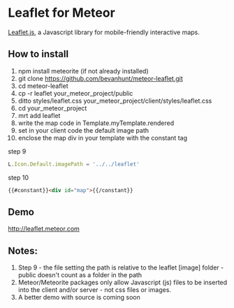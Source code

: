 # Leaflet for Meteor

[Leaflet.js](http://leafletjs.com/), a Javascript library for mobile-friendly interactive maps. 

## How to install 
1. npm install meteorite (if not already installed)
2. git clone https://github.com/bevanhunt/meteor-leaflet.git 
3. cd meteor-leaflet
4. cp -r leaflet your_meteor_project/public 
5. ditto styles/leaflet.css your_meteor_project/client/styles/leaflet.css
6. cd your_meteor_project
7. mrt add leaflet
8. write the map code in Template.myTemplate.rendered
9. set in your client code the default image path 
10. enclose the map div in your template with the constant tag 

step 9 
```javascript
L.Icon.Default.imagePath = '../../leaflet'
```

step 10
```html
{{#constant}}<div id="map">{{/constant}} 
```

## Demo
http://leaflet.meteor.com

## Notes: 
1. Step 9 - the file setting the path is relative to the leaflet [image] folder - public doesn't count as a folder in the path
2. Meteor/Meteorite packages only allow Javascript (js) files to be inserted into the client and/or server - not css files or images.
3. A better demo with source is coming soon